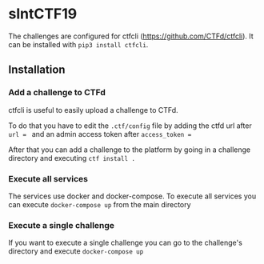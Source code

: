 # slntCTF19

The challenges are configured for ctfcli (https://github.com/CTFd/ctfcli). It can be installed with `pip3 install ctfcli`.

## Installation

### Add a challenge to CTFd

ctfcli is useful to easily upload a challenge to CTFd.

To do that you have to edit the `.ctf/config` file by adding the ctfd url after `url = ` and an admin access token after `access_token = `

After that you can add a challenge to the platform by going in a challenge directory and executing `ctf install .`

### Execute all services

The services use docker and docker-compose. To execute all services you can execute `docker-compose up` from the main directory

### Execute a single challenge

If you want to execute a single challenge you can go to the challenge's directory and execute `docker-compose up`
